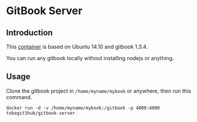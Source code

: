 # GitBook Server

## Introduction

This [container](https://registry.hub.docker.com/u/tobegit3hub/gitbook-server/) is based on Ubuntu 14.10 and gitbook 1.3.4.

You can run any gitbook locally without installing nodejs or anything.

## Usage

Clone the gitbook project in `/home/myname/mybook` or anywhere, then run this command.

```
docker run -d -v /home/myname/mybook:/gitbook -p 4000:4000 tobegit3hub/gitbook-server
```